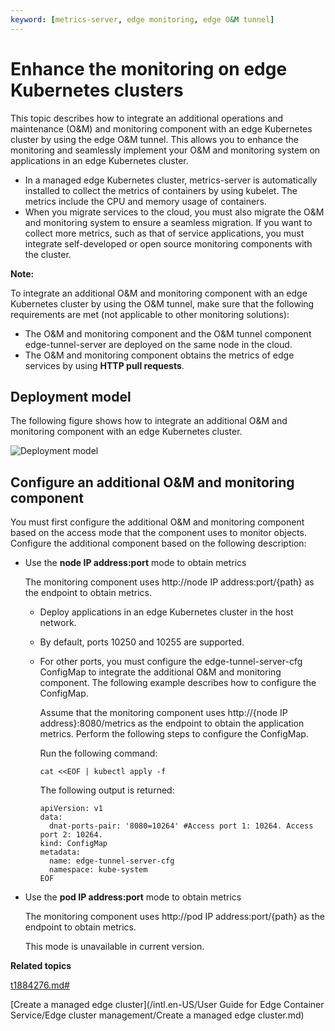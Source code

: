 ```yaml
---
keyword: [metrics-server, edge monitoring, edge O&M tunnel]
---
```


# Enhance the monitoring on edge Kubernetes clusters

This topic describes how to integrate an additional operations and maintenance \(O&M\) and monitoring component with an edge Kubernetes cluster by using the edge O&M tunnel. This allows you to enhance the monitoring and seamlessly implement your O&M and monitoring system on applications in an edge Kubernetes cluster.

-   In a managed edge Kubernetes cluster, metrics-server is automatically installed to collect the metrics of containers by using kubelet. The metrics include the CPU and memory usage of containers.
-   When you migrate services to the cloud, you must also migrate the O&M and monitoring system to ensure a seamless migration. If you want to collect more metrics, such as that of service applications, you must integrate self-developed or open source monitoring components with the cluster.

**Note:**

To integrate an additional O&M and monitoring component with an edge Kubernetes cluster by using the O&M tunnel, make sure that the following requirements are met \(not applicable to other monitoring solutions\):

-   The O&M and monitoring component and the O&M tunnel component edge-tunnel-server are deployed on the same node in the cloud.
-   The O&M and monitoring component obtains the metrics of edge services by using **HTTP pull requests**.

## Deployment model

The following figure shows how to integrate an additional O&M and monitoring component with an edge Kubernetes cluster.

![Deployment model](https://static-aliyun-doc.oss-accelerate.aliyuncs.com/assets/img/en-US/1983068951/p100632.png)

## Configure an additional O&M and monitoring component

You must first configure the additional O&M and monitoring component based on the access mode that the component uses to monitor objects. Configure the additional component based on the following description:

-   Use the **node IP address:port** mode to obtain metrics

    The monitoring component uses http://node IP address:port/\{path\} as the endpoint to obtain metrics.

    -   Deploy applications in an edge Kubernetes cluster in the host network.
    -   By default, ports 10250 and 10255 are supported.
    -   For other ports, you must configure the edge-tunnel-server-cfg ConfigMap to integrate the additional O&M and monitoring component. The following example describes how to configure the ConfigMap.

        Assume that the monitoring component uses http://\{node IP address\}:8080/metrics as the endpoint to obtain the application metrics. Perform the following steps to configure the ConfigMap.

        Run the following command:

        ```
        cat <<EOF | kubectl apply -f
        ```

        The following output is returned:

        ```
        apiVersion: v1
        data:
          dnat-ports-pair: '8080=10264' #Access port 1: 10264. Access port 2: 10264.
        kind: ConfigMap
        metadata:
          name: edge-tunnel-server-cfg
          namespace: kube-system
        EOF
        ```

-   Use the **pod IP address:port** mode to obtain metrics

    The monitoring component uses http://pod IP address:port/\{path\} as the endpoint to obtain metrics.

    This mode is unavailable in current version.


**Related topics**  


[t1884276.md\#](t1884276.md#)

[Create a managed edge cluster](/intl.en-US/User Guide for Edge Container Service/Edge cluster management/Create a managed edge cluster.md)

